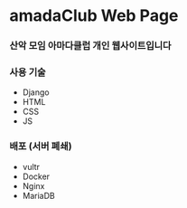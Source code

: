 ﻿# amadaClub Web Page
### 산악 모임 아마다클럽 개인 웹사이트입니다

### 사용 기술
- Django
- HTML
- CSS
- JS

### 배포 (서버 폐쇄)
- vultr
- Docker
- Nginx
- MariaDB
